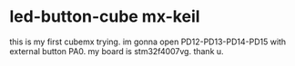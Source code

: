 # led-button-cube mx-keil
this is my first cubemx trying. im gonna open PD12-PD13-PD14-PD15 with external button PA0. my board is stm32f4007vg. thank u.
